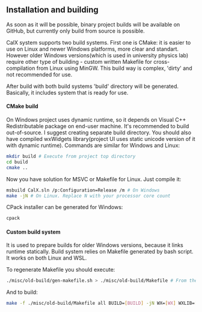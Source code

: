 ## Installation and building
As soon as it will be possible, binary project builds will be available on GitHub, but currently only build from source is possible.

CalX system supports two build systems. First one is CMake: it is easier to use on Linux and newer Windows platforms, more clear and standart. However older Windows versions(which is used in university physics lab) require other type of building - custom written Makefile for cross-compilation from Linux using MinGW. This build way is complex, 'dirty' and not recommended for use.

After build with both build systems 'build' directory will be generated. Basically, it includes system that is ready for use.
#### CMake build
On Windows project uses dynamic runtime, so it depends on Visual C++ Redistributable package on end-user machine.
It's recommended to build out-of-source. I suggest creating separate build directory. You should also have compiled wxWidgets library(project UI uses static unicode version of it with dynamic runtime). Commands are similar for Windows and Linux:
```bash
mkdir build # Execute from project top directory
cd build
cmake ..
```
Now you have solution for MSVC or Makefile for Linux. Just compile it:
```bash
msbuild CalX.sln /p:Configuration=Release /m # On Windows
make -jN # On Linux. Replace N with your processor core count
```
CPack installer can be generated for Windows:
```bash
cpack
```

#### Custom build system
It is used to prepare builds for older Windows versions, because it links runtime statically. Build system relies on Makefile generated by bash script. It works on both Linux and WSL.

To regenerate Makefile you should execute:
```bash
./misc/old-build/gen-makefile.sh > ./misc/old-build/Makefile # From the top project directory
```
And to build:
```bash
make -f ./misc/old-build/Makefile all BUILD=[BUILD] -jN WX=[WX] WXLIB=[WXLIB] # BUILD - build directory, N - processor core count, WX - path to wxWidgets library, WXLIB - path wxWidgets DLL relatively to [WX]
```

